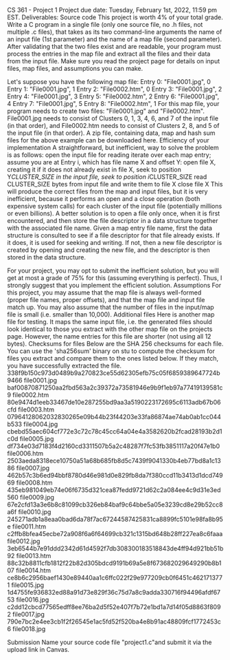 CS 361 - Project 1
Project due date: Tuesday, February 1st, 2022, 11:59 pm EST.
Deliverables: Source code
This project is worth 4% of your total grade.
Write a C program in a single file (only one source file, no .h files, not multiple .c files), that takes as its two command-line arguments the name of an input file (1st parameter) and the name of a map file (second parameter). After validating that the two files exist and are readable, your program must process the entries in the map file and extract all the files and their data from the input file. Make sure you read the project page for details on input files, map files, and assumptions you can make.

Let's suppose you have the following map file:
Entry 0: "File0001.jpg", 0
Entry 1: "File0001.jpg", 1
Entry 2: "File0002.htm", 0
Entry 3: "File0001.jpg", 2
Entry 4: "File0001.jpg", 3
Entry 5: "File0002.htm", 2
Entry 6: "File0001.jpg", 4
Entry 7: "File0001.jpg", 5
Entry 8: "File0002.htm", 1
For this map file, your program needs to create two files: "File0001.jpg" and "File0002.htm". File0001.jpg needs to consist of Clusters 0, 1, 3, 4, 6, and 7 of the input file (in that order), and File0002.htm needs to consist of Clusters 2, 8, and 5 of the input file (in that order). A zip file, containing data, map and hash sum files for the above example can be downloaded here.
Efficiency of your implementation
A straightforward, but inefficient, way to solve the problem is as follows:
open the input file for reading
iterate over each map entry; assume you are at Entry i, which has file name X and offset Y:
open file X, creating it if it does not already exist
in file X, seek to position Y*CLUSTER_SIZE
in the input file, seek to position i*CLUSTER_SIZE
read CLUSTER_SIZE bytes from input file and write them to file X
close file X
This will produce the correct files from the map and input files, but it is very inefficient, because it performs an open and a close operation (both expensive system calls) for each cluster of the input file (potentially millions or even billions). A better solution is to open a file only once, when it is first encountered, and then store the file descriptor in a data structure together with the associated file name. Given a map entry file name, first the data structure is consulted to see if a file descriptor for that file already exists. If it does, it is used for seeking and writing. If not, then a new file descriptor is created by opening and creating the new file, and the descriptor is then stored in the data structure.

For your project, you may opt to submit the inefficient solution, but you will get at most a grade of 75% for this (assuming everything is perfect). Thus, I strongly suggest that you implement the efficient solution.
Assumptions
For this project, you may assume that the map file is always well-formed (proper file names, proper offsets), and that the map file and input file match up. You may also assume that the number of files in the input/map file is small (i.e. smaller than 10,000).
Additional files
Here is another map file for testing. It maps the same input file, i.e. the generated files should look identical to those you extract with the other map file on the projects page. However, the name entries for this file are shorter (not using all 12 bytes).
Checksums for files
Below are the SHA 256 checksums for each file. You can use the 'sha256sum' binary on stu to compute the checksum for files you extract and compare them to the ones listed below. If they match, you have successfully extracted the file.
338f9b150c973d0489b9a270823ce55d62305efb75c05f6859389647724b9466  file0001.jpg
baf00870871250aa2fbd563a2c39372a73581946e9b9f1eb97a77419139581c9  file0002.htm
80e9474d1eeb33467de10e287255bd9aa3a5190223172695c6113adb67b06cfd  file0003.htm
07964128062032830265e09b44b23f44203e33fa86874ae74ab0ab1cc044b533  file0004.jpg
cbebd55aec604cf772e3c72c78c45cc64a04e4a3582620b2fcad28193b2d1c0d  file0005.jpg
df734e03d7183f4d2160cd3311507b5a2c48287f7fc53fb3851117a20f47e1b0  file0006.htm
2503aeda8318ece10750a51a68b685fb8d5c7439f9041330b4eb77bd8a1c1386  file0007.jpg
462b57c3b6ed94bbf8780d46e981d0e829fb8da7f380ccd11b3413d1dcd74969  file0008.htm
435eb981049eb74e06f6735d321cea87fedd9721d62c2a084ee4c9d31e3ed560  file0009.jpg
67e2cfd13a3e6b8c81099cb326eb84baf9c64bbe5a05e3239cd8e29b52cc8a6f  file0010.jpg
245271adb1a8eaa0bad6da78f7ac67244587425831ca8899fc5101e98fa8b95e  file0011.htm
c2ffb8bfea45ecbe72a908f6a6f64699cb321c1315bd648b28ff227ea8c6faaa  file0012.jpg
3eb6544b7e91ddd2342d61d4592f7db308300183518843de4ff94d921bb51b92  file0013.htm
88c32b8811cfb1812f22b82d305bdcd9191b69a5e8f673682029649290b8b107  file0014.htm
ce8b6c2956baef1430e89440aa1c6ffc022f29e977209cb0f6451c4621713771  file0015.jpg
1d4755fe936832ed88a91d73e829f36c75d7a8c9adda330716f94496afdf6753  file0016.jpg
c2dd12cbcd77565edff8ee76ba2d5f52e407f7b72e1bd1a7d14f05d8863f8092  file0017.jpg
790e7bc2e4ee3cb1f2f26545e1ac5fd52f520ba4e8b91ac48809fcf1772453c6  file0018.jpg

Submission
Name your source code file "project1.c"and submit it via the upload link in Canvas.
